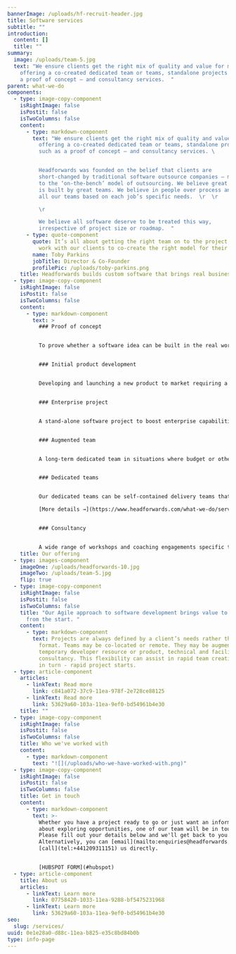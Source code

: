 ```yaml
---
bannerImage: /uploads/hf-recruit-header.jpg
title: Software services
subtitle: ""
introduction:
  content: []
  title: ""
summary:
  image: /uploads/team-5.jpg
  text: "We ensure clients get the right mix of quality and value for money,
    offering a co-created dedicated team or teams, standalone projects – such as
    a proof of concept – and consultancy services.  "
parent: what-we-do
components:
  - type: image-copy-component
    isRightImage: false
    isPostit: false
    isTwoColumns: false
    content:
      - type: markdown-component
        text: "We ensure clients get the right mix of quality and value for money,
          offering a co-created dedicated team or teams, standalone projects –
          such as a proof of concept – and consultancy services. \ 


          Headforwards was founded on the belief that clients are
          short-changed by traditional software outsource companies – mainly due
          to the ‘on-the-bench’ model of outsourcing. We believe great software
          is built by great teams. We believe in people over process and build
          all our teams based on each job’s specific needs.  \r  \r

          \r

          We believe all software deserve to be treated this way,
          irrespective of project size or roadmap.  "
      - type: quote-component
        quote: It’s all about getting the right team on to the project. We’ll always
          work with our clients to co-create the right model for their needs.
        name: Toby Parkins
        jobTitle: Director & Co-Founder
        profilePic: /uploads/toby-parkins.png
    title: Headforwards builds custom software that brings real business value.
  - type: image-copy-component
    isRightImage: false
    isPostit: false
    isTwoColumns: false
    content:
      - type: markdown-component
        text: >
          ### Proof of concept


          To prove whether a software idea can be built in the real world, what technologies should be used and whether the software is likely to be adopted by its intended users. [More details →](https://www.headforwards.com/what-we-do/services/proof-of-concept/)


          ### Initial product development


          Developing and launching a new product to market requiring a rapid development cycle, strategy support, UX design and customer testing all in close client collaboration. [More details →](https://www.headforwards.com/what-we-do/services/new-product-development/)


          ### Enterprise project


          A stand-alone software project to boost enterprise capabilities to support their goals. Often our clients either don't have development teams themselves or are at capacity with other work. [More details →](https://www.headforwards.com/what-we-do/services/enterprise-project/)


          ### Augmented team


          A long-term dedicated team in situations where budget or other constraints don’t allow a full, cross-functional team. This model offers access to bursts of support or specialist expertise as and when appropriate. [More details →](https://www.headforwards.com/what-we-do/services/augmented-team/)


          ### Dedicated teams


          Our dedicated teams can be self-contained delivery teams that provide or extend any in-house capability, or they can become an extension of existing teams, augmenting them with specific skillsets as needed. 

          [More details →](https://www.headforwards.com/what-we-do/services/dedicated-teams/)


          ### Consultancy


          A wide range of workshops and coaching engagements specific to a client’s needs from Vision and Roadmap creation to Agile coaching and Agile transformation support. [Contact us →](https://share.hsforms.com/1aRrvaaplSQC-3z6Gqj-G8Qzec3)
    title: Our offering
  - type: images-component
    imageOne: /uploads/headforwards-10.jpg
    imageTwo: /uploads/team-5.jpg
    flip: true
  - type: image-copy-component
    isRightImage: false
    isPostit: false
    isTwoColumns: false
    title: "Our Agile approach to software development brings value to your business
      from the start. "
    content:
      - type: markdown-component
        text: Projects are always defined by a client’s needs rather than a pre-defined
          format. Teams may be co-located or remote. They may be augmented with
          temporary developer resource or product, technical and facilitation
          consultancy. This flexibility can assist in rapid team creation and -
          in turn - rapid project starts.
  - type: article-component
    articles:
      - linkText: Read more
        link: c841a072-37c9-11ea-978f-2e728ce88125
      - linkText: Read more
        link: 53629a60-103a-11ea-9ef0-bd54961b4e30
    title: ""
  - type: image-copy-component
    isRightImage: false
    isPostit: false
    isTwoColumns: false
    title: Who we've worked with
    content:
      - type: markdown-component
        text: "![](/uploads/who-we-have-worked-with.png)"
  - type: image-copy-component
    isRightImage: false
    isPostit: false
    isTwoColumns: false
    title: Get in touch
    content:
      - type: markdown-component
        text: >-
          Whether you have a project ready to go or just want an informal chat
          about exploring opportunities, one of our team will be in touch.
          Please fill out your details below and we'll get back to you.
          Alternatively, you can [email](mailto:enquiries@headforwards.com) or
          [call](tel:+441209311151) us directly.


          [HUBSPOT FORM](#hubspot)
  - type: article-component
    title: About us
    articles:
      - linkText: Learn more
        link: 07758420-1033-11ea-9288-bf5475231968
      - linkText: Learn more
        link: 53629a60-103a-11ea-9ef0-bd54961b4e30
seo:
  slug: /services/
uuid: 0e1e28a0-d88c-11ea-b825-e35c8bd84b0b
type: info-page
---
```

